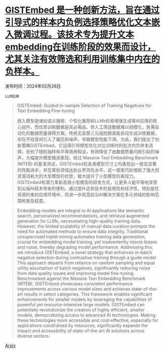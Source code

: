 # [GISTEmbed 是一种创新方法，旨在通过引导式的样本内负例选择策略优化文本嵌入微调过程。该技术专为提升文本embedding在训练阶段的效果而设计，尤其关注有效筛选和利用训练集中内在的负样本。](https://arxiv.org/abs/2402.16829)

发布时间：2024年02月26日

`LLM应用`

> GISTEmbed: Guided In-sample Selection of Training Negatives for Text Embedding Fine-tuning

> 嵌入模型是诸如语义搜索、个性化推荐和LLMs检索增强生成等AI应用的核心组件，而优质训练数据是其必需品。但人工筛选数据难以规模化，急需自动化的数据质量保障方案。传统无监督三元组挖掘虽能自动生成训练数据，却在不经意间引入了偏见和噪声，导致模型性能下滑。为此，我们提出了创新策略GISTEmbed，它运用引导模型优化对比训练时的批次内负样本选择，告别了随机抽样和平等效用假设，有效降低了由数据质量问题引起的噪声，大幅提升模型微调表现。经过 Massive Text Embedding Benchmark (MTEB) 的基准测试，GISTEmbed在各类模型尺寸上均表现出一致且显著的性能进步，并在某些领域达到业界领先水平。这一框架巧妙借助了强大但资源消耗大的大型模型的优势，极大提升了小型模型的表现力。GISTEmbed有潜力革新高效小型模型的研发方式，让更多人能平等地享受到尖端AI技术带来的便利。通过提升这些技术的易用性和经济性，特别是在资源约束的应用环境中，将进一步拓宽前沿AI解决方案在多元领域的影响范围和普及程度。

> Embedding models are integral to AI applications like semantic search, personalized recommendations, and retrieval augmented generation for LLMs, necessitating high-quality training data. However, the limited scalability of manual data curation prompts the need for automated methods to ensure data integrity. Traditional unsupervised triplet mining automates training data generation, crucial for embedding model training, yet inadvertently injects biases and noise, thereby degrading model performance. Addressing this, we introduce GISTEmbed, a novel strategy that enhances in-batch negative selection during contrastive training through a guide model. This approach departs from reliance on random sampling and equal utility assumption of batch negatives, significantly reducing noise from data quality issues and improving model fine-tuning. Benchmarked against the Massive Text Embedding Benchmark (MTEB), GISTEmbed showcases consistent performance improvements across various model sizes and achieves state-of-the-art results in select categories. This framework enables significant enhancements for smaller models by leveraging the capabilities of powerful yet resource-intensive large models. GISTEmbed can potentially revolutionize the creation of highly efficient, smaller models, democratizing access to advanced AI technologies. Making these technologies more accessible and cost-effective, especially for applications constrained by resources, significantly expands the impact and accessibility of state-of-the-art AI solutions across diverse sectors.

[Arxiv](https://arxiv.org/abs/2402.16829)